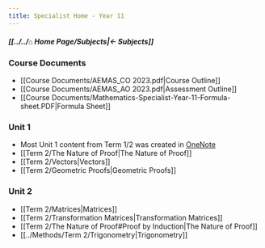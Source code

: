 ```yaml
---
title: Specialist Home - Year 11
---
```


##### [[../../⌂ Home Page/Subjects|← Subjects]]

### Course Documents
- [[Course Documents/AEMAS_CO 2023.pdf|Course Outline]]
- [[Course Documents/AEMAS_AO 2023.pdf|Assessment Outline]]
- [[Course Documents/Mathematics-Specialist-Year-11-Formula-sheet.PDF|Formula Sheet]]

### Unit 1
- Most Unit 1 content from Term 1/2 was created in [OneNote](https://educationwaeduau-my.sharepoint.com/personal/ajay_bisnath_student_education_wa_edu_au/_layouts/OneNote.aspx?id=%2Fpersonal%2Fajay_bisnath_student_education_wa_edu_au%2FDocuments%2F2023%20Notes&wd=target%28Bajay%20Bapproved%20Notes%2FChemistry%20%F0%9F%A7%AA.one%7C44C03AFB-DBA4-40D6-9A57-FB2EBA28539B%2F%29)
- [[Term 2/The Nature of Proof|The Nature of Proof]]
- [[Term 2/Vectors|Vectors]]
- [[Term 2/Geometric Proofs|Geometric Proofs]]

### Unit 2
- [[Term 2/Matrices|Matrices]]
- [[Term 2/Transformation Matrices|Transformation Matrices]]
- [[Term 2/The Nature of Proof#Proof by Induction|The Nature of Proof]]
- [[../Methods/Term 2/Trigonometry|Trigonometry]]